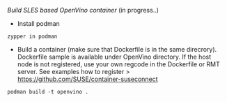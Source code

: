    *Build SLES based OpenVino container*
(in progress..)

- Install podman
````
zypper in podman
````

- Build a container (make sure that Dockerfile is in the same direcrory). Dockerfile sample is available under OpenVino directory. If the host node is not registered, use your own regcode in the Dockerfile or RMT server. See examples how to register > https://github.com/SUSE/container-suseconnect


````
podman build -t openvino .
````
